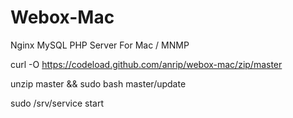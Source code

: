 Webox-Mac
============

Nginx MySQL PHP Server For Mac / MNMP


curl -O https://codeload.github.com/anrip/webox-mac/zip/master

unzip master && sudo bash master/update

sudo /srv/service start

